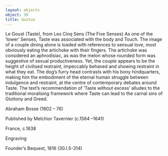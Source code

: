 ```yaml
---
layout: objects
object: 39
title: Gustus
---
```

Le Goust (Taste), from Les Cinq Sens (The Five Senses)  As one of the ‘lower’ Senses, Taste was associated with the body and Touch.  The image of a couple dining alone is loaded with references to sensual love, most obviously eating the artichoke with their fingers.  The artichoke was considered an aphrodisiac, as was the melon whose rounded form was suggestive of sexual productiveness. Yet, the couple appears to be the height of civilised restraint, impeccably behaved and showing restraint in what they eat.  The dog’s furry head contrasts with his bony hindquarters, making him the embodiment of the eternal human struggle between indulgence and restraint, at the centre of  contemporary debates around Taste. The text’s recommendation of ‘Taste without excess’ alludes to the traditional moralising framework where Taste can lead to the carnal sins of Gluttony and Greed.

Abraham Bosse (1602 – 76)

Published by Melchior Tavernier (c.1564 –1641)

France, c.1638  

Engraving  

Founder’s Bequest, 1816 (30.I.5-314)
